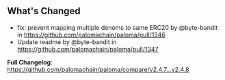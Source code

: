 ## What's Changed
* fix: prevent mapping multiple denoms to same ERC20 by @byte-bandit in https://github.com/palomachain/paloma/pull/1346
* Update readme by @byte-bandit in https://github.com/palomachain/paloma/pull/1347


**Full Changelog**: https://github.com/palomachain/paloma/compare/v2.4.7...v2.4.8
